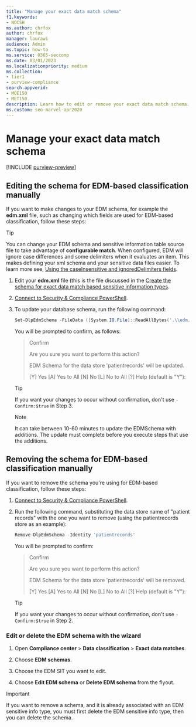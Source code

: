 ```yaml
---
title: "Manage your exact data match schema"
f1.keywords:
- NOCSH
ms.author: chrfox
author: chrfox
manager: laurawi
audience: Admin
ms.topic: how-to
ms.service: O365-seccomp
ms.date: 03/01/2023
ms.localizationpriority: medium
ms.collection:
- tier1
- purview-compliance
search.appverid:
- MOE150
- MET150
description: Learn how to edit or remove your exact data match schema.
ms.custom: seo-marvel-apr2020
---
```

# Manage your exact data match schema

[!INCLUDE [purview-preview](../includes/purview-preview.md)]

## Editing the schema for EDM-based classification manually

If you want to make changes to your EDM schema, for example the **edm.xml** file, such as changing which fields are used for EDM-based classification, follow these steps:

> [!TIP]
> You can change your EDM schema and sensitive information table source file to take advantage of **configurable match**. When configured, EDM will ignore case differences and some delimiters when it evaluates an item. This makes defining your xml schema and your sensitive data files easier. To learn more see, [Using the caseInsensitive and ignoredDelimiters fields](sit-get-started-exact-data-match-create-schema.md#using-the-caseinsensitive-and-ignoreddelimiters-fields).

1. Edit your **edm.xml** file (this is the file discussed in the [Create the schema for exact data match based sensitive information types](sit-get-started-exact-data-match-create-schema.md#create-the-schema-for-exact-data-match-based-sensitive-information-types).

2. [Connect to Security & Compliance PowerShell](/powershell/exchange/connect-to-scc-powershell).

3. To update your database schema, run the following command:

      ```powershell
      Set-DlpEdmSchema -FileData ([System.IO.File]::ReadAllBytes('.\\edm.xml')) -Confirm:$true
      ```

      You will be prompted to confirm, as follows:

      > Confirm
      >
      > Are you sure you want to perform this action?
      >
      > EDM Schema for the data store 'patientrecords' will be updated.
      >
      > \[Y\] Yes \[A\] Yes to All \[N\] No \[L\] No to All \[?\] Help (default is "Y"):

      > [!TIP]
      > If you want your changes to occur without confirmation, don't use `-Confirm:$true` in Step 3.

      > [!NOTE]
      > It can take between 10-60 minutes to update the EDMSchema with additions. The update must complete before you execute steps that use the additions.

## Removing the schema for EDM-based classification manually

If you want to remove the schema you're using for EDM-based classification, follow these steps:

1. [Connect to Security & Compliance PowerShell](/powershell/exchange/connect-to-scc-powershell).

2. Run the following command, substituting the data store name of "patient records" with the one you want to remove (using the patientrecords store as an example):

      ```powershell
      Remove-DlpEdmSchema -Identity 'patientrecords'
      ```

      You will be prompted to confirm:

      > Confirm
      >
      > Are you sure you want to perform this action?
      >
      > EDM Schema for the data store 'patientrecords' will be removed.
      >
      > \[Y\] Yes \[A\] Yes to All \[N\] No \[L\] No to All \[?\] Help (default is "Y"):

      > [!TIP]
      > If you want your changes to occur without confirmation, don't use `-Confirm:$true` in Step 2.

### Edit or delete the EDM schema with the wizard

1. Open **Compliance center** \> **Data classification** \> **Exact data matches**.

2. Choose **EDM schemas**.

3. Choose the EDM SIT you want to edit.

4. Choose **Edit EDM schema** or **Delete EDM schema** from the flyout.

> [!IMPORTANT]
> If you want to remove a schema, and it is already associated with an EDM sensitive info type, you must first delete the EDM sensitive info type, then you can delete the schema.
